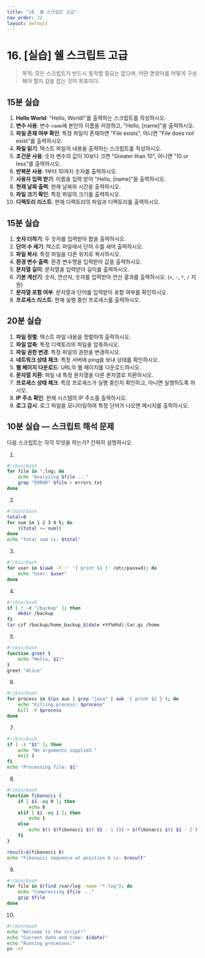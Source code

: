 ```yaml
---
title: "16. 쉘 스크립트 고급"
nav_order: 22
layout: default
---
```



# 16. [실습] 쉘 스크립트 고급

> 목적: 모든 스크립트가 반드시 동작할 필요는 없으며, 어떤 명령어를 어떻게 구성해야 할지 감을 잡는 것이 목표이다.

## 15분 실습

1. **Hello World**: "Hello, World!"를 출력하는 스크립트를 작성하시오.
2. **변수 사용**: 변수 `name`에 본인의 이름을 저장하고, "Hello, \[name]"을 출력하시오.
3. **파일 존재 여부 확인**: 특정 파일이 존재하면 "File exists", 아니면 "File does not exist"를 출력하시오.
4. **파일 읽기**: 텍스트 파일의 내용을 출력하는 스크립트를 작성하시오.
5. **조건문 사용**: 숫자 변수의 값이 10보다 크면 "Greater than 10", 아니면 "10 or less"를 출력하시오.
6. **반복문 사용**: 1부터 10까지 숫자를 출력하시오.
7. **사용자 입력 받기**: 이름을 입력 받아 "Hello, \[name]"을 출력하시오.
8. **현재 날짜 출력**: 현재 날짜와 시간을 출력하시오.
9. **파일 크기 확인**: 특정 파일의 크기를 출력하시오.
10. **디렉토리 리스트**: 현재 디렉토리의 파일과 디렉토리를 출력하시오.

## 15분 실습

1. **숫자 더하기**: 두 숫자를 입력받아 합을 출력하시오.
2. **단어 수 세기**: 텍스트 파일에서 단어 수를 세어 출력하시오.
3. **파일 복사**: 특정 파일을 다른 위치로 복사하시오.
4. **환경 변수 출력**: 환경 변수명을 입력받아 값을 출력하시오.
5. **문자열 길이**: 문자열을 입력받아 길이를 출력하시오.
6. **기본 계산기**: 숫자, 연산자, 숫자를 입력받아 연산 결과를 출력하시오. (`+`, `-`, `*`, `/` 지원)
7. **문자열 포함 여부**: 문자열과 단어를 입력받아 포함 여부를 확인하시오.
8. **프로세스 리스트**: 현재 실행 중인 프로세스를 출력하시오.

## 20분 실습

1. **파일 정렬**: 텍스트 파일 내용을 정렬하여 출력하시오.
2. **파일 압축**: 특정 디렉토리의 파일을 압축하시오.
3. **파일 권한 변경**: 특정 파일의 권한을 변경하시오.
4. **네트워크 상태 체크**: 특정 서버에 ping을 보내 상태를 확인하시오.
5. **웹 페이지 다운로드**: URL의 웹 페이지를 다운로드하시오.
6. **문자열 치환**: 파일 내 특정 문자열을 다른 문자열로 치환하시오.
7. **프로세스 상태 체크**: 특정 프로세스가 실행 중인지 확인하고, 아니면 실행하도록 하시오.
8. **IP 주소 확인**: 현재 시스템의 IP 주소를 출력하시오.
9. **로그 감시**: 로그 파일을 모니터링하여 특정 단어가 나오면 메시지를 출력하시오.

## 10분 실습 — 스크립트 해석 문제

다음 스크립트는 각각 무엇을 하는가? 간략히 설명하시오.

1.

```bash
#!/bin/bash
for file in *.log; do
    echo "Analyzing $file ..."
    grep "ERROR" $file > errors.txt
done
```

2.

```bash
#!/bin/bash
total=0
for num in 1 2 3 4 5; do
    ((total += num))
done
echo "Total sum is: $total"
```

3.

```bash
#!/bin/bash
for user in $(awk -F':' '{ print $1 }' /etc/passwd); do
    echo "User: $user"
done
```

4.

```bash
#!/bin/bash
if [ ! -d "/backup" ]; then
    mkdir /backup
fi
tar czf /backup/home_backup_$(date +%Y%m%d).tar.gz /home
```

5.

```bash
#!/bin/bash
function greet {
    echo "Hello, $1!"
}
greet "Alice"
```

6.

```bash
#!/bin/bash
for process in $(ps aux | grep "java" | awk '{ print $2 }'); do
    echo "Killing process: $process"
    kill -9 $process
done
```

7.

```bash
#!/bin/bash
if [ -z "$1" ]; then
    echo "No arguments supplied."
    exit 1
fi
echo "Processing file: $1"
```

8.

```bash
#!/bin/bash
function fibonacci {
    if [ $1 -eq 0 ]; then
        echo 0
    elif [ $1 -eq 1 ]; then
        echo 1
    else
        echo $(( $(fibonacci $(( $1 - 1 ))) + $(fibonacci $(( $1 - 2 ))) ))
    fi
}

result=$(fibonacci 6)
echo "Fibonacci sequence at position 6 is: $result"
```

9.

```bash
#!/bin/bash
for file in $(find /var/log -name "*.log"); do
    echo "Compressing $file ..."
    gzip $file
done
```

10.

```bash
#!/bin/bash
echo "Welcome to the script!"
echo "Current date and time: $(date)"
echo "Running processes:"
ps -ef
```